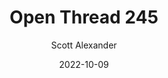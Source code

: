 ---
layout: podcast
title: "Open Thread 245"
author: Scott Alexander
description: https://astralcodexten.substack.com/p/open-thread-245
date: 2022-10-09
length: 790179
duration: 197
guid: open-thread-245
---